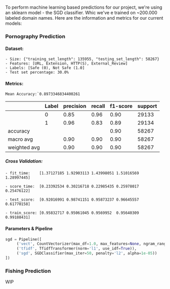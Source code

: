 To perform machine learning based predictions for our project, we're using an sklearn model - the SGD classifier.  Whic we've e trained on ~200.000 labeled domain names.  Here are the information and metrics for our current models:


### Pornography Prediction

#### Dataset:
    - Size: {"training_set_length": 135955, "testing_set_length": 58267}
    - Features: [URL, Extension, HTTP(S), External_Review]
    - Labels: [Safe (0), Not Safe (1.0]
    - Test set percentage: 30.0%

 
#### Metrics:
    Mean Accuracy:`0.8973346834400261

||Label|precision|recall|f1-score|support|
|---|---|---|---|---|---|
||0|0.85|0.96|0.90|29133|
||1|0.96|0.83|0.89|29134|
|accuracy||||0.90|58267|
|macro avg||0.90|0.90|0.90|58267|
|weighted avg||0.90|0.90|0.90|58267|

##### Cross Validation:
    - fit_time:    [1.37127185 1.92903113 1.43998051 1.51016569 1.28997445]
     
    - score_time:  [0.23392534 0.30216718 0.22985435 0.25978017 0.25476122]
     
    - test_score:  [0.92016991 0.98741151 0.95873237 0.96645557 0.61770158]
    
    - train_score: [0.95832717 0.95061045 0.9569952  0.95640309 0.99188431] 

#### Parameters & Pipeline

```python
sgd = Pipeline([
     ('vect', CountVectorizer(max_df=1.0, max_features=None, ngram_range=(1,1))),
     ('tfidf', TfidfTransformer(norm='l1', use_idf=True)),
     ('sgd', SGDClassifier(max_iter=50, penalty='l2', alpha=1e-05))
])
```

### Fishing Prediction

WIP